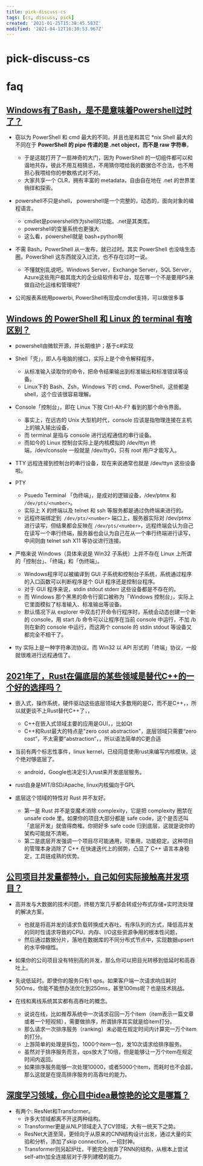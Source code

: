```yaml
---
title: pick-discuss-cs
tags: [cs, discuss, pick]
created: '2021-01-25T15:38:45.583Z'
modified: '2021-04-12T16:30:53.967Z'
---
```


# pick-discuss-cs

# faq

## 

## 

## 

## 

## 

## 

## [Windows有了Bash，是不是意味着Powershell过时了？](https://www.zhihu.com/question/41972152/answers/updated)

- 窃以为 PowerShell 和 cmd 最大的不同，并且也是和其它 *nix Shell 最大的不同在于 **PowerShell 的 pipe 传递的是 .net object，而不是 raw 字符串**，
  - 于是这就打开了一扇神奇的大门，因为 PowerShell 的一切组件都可以和谐地共存，彼此不用互相猜忌，不用猜你喂给我的数据合不合法，也不用担心我喂给你的参数格式对不对。
  - 大家共享一个 CLR，拥有丰富的 metadata，自由自在地在 .net 的世界里徜徉和探索。

- powershell不只是shell， powershell是一个完整的，动态的，面向对象的编程语言。
  - cmdlet是powershell作为shell的功能。.net是其类库。
  - powershell的变量系统也更强大
  - 这么看，powershell就是 bash+python啊 

- 不需 Bash，PowerShell 从一发布，就已过时。其实 PowerShell 也没啥生态圈，PowerShell 这东西就没入过流，也不存在过时一说。
  - 不懂就别乱说吧。Windows Server，Exchange Server，SQL Server，Azure这些用户极其庞大的企业级软件和平台，现在哪一个不是要用PS来做自动化运维和管理呢?

- 公司报表系统用powerbi, PowerShell有现成cmdlet支持，可以做很多事
## [Windows 的 PowerShell 和 Linux 的 terminal 有啥区别？](https://www.zhihu.com/question/26860370)

- powershell由微软开源，并长期维护；基于c#实现

- Shell「壳」，即人与电脑的接口，实际上是个命令解释程序，
  - 从标准输入读取你的命令，把命令结果输出到标准输出和标准错误等设备。
  - Linux下的 Bash、Zsh，Windows 下的 cmd、PowerShell，这些都是 shell，这个应该很容易理解。
- Console「控制台」，即在 Linux 下按 Ctrl-Alt-F? 看到的那个命令界面。
  - 事实上，在远古的 Unix 大型机时代，console 应该是指物理连接在主机上的输入输出设备，
  - 而 terminal 是指与 console 进行远程通信的串行设备。
  - 而如今的 Linux 控制台实际上是内核模拟的 /dev/ttyn 终端，/dev/console 一般就是 /dev/tty0，只有 root 用户才能写入。
- TTY 远程连接到控制台的串行设备，现在来说通常也就是 /dev/ttyn 这些设备啦。
- PTY
  - Psuedo Terminal 「伪终端」，是成对的逻辑设备，/dev/ptmx 和 `/dev/pts/<number>`。
  - 实际上 X 的终端以及 telnet 和 ssh 等服务都是通过伪终端来进行的。
  - 远程终端绑定到` /dev/pts/<number>` 端口上，服务器实际对 /dev/ptmx 进行读写，但结果都会反映在 `/dev/pts/<number>`，远程终端会认为自己在读写一个串行终端，服务器也会认为自己在从一个串行终端进行读写，中间则由 telnet ssh X11 等协议进行连接。

- 严格来说 Windows（具体来说是 Win32 子系统）上并不存在 Linux 上所谓的「控制台」、「终端」和「伪终端」。
  - Windows程序可以被编译到 GUI 子系统和控制台子系统，系统通过程序的入口函数可以判断程序是个 GUI 程序还是控制台程序。
  - 对于 GUI 程序来说，stdin stdout stderr 这些设备都是不存在的。
  - 而 Windows 那个黑黑的命令行窗口被称为「Windows 控制台」，实际上它里面模拟了标准输入、标准输出等设备。
  - 默认情况下从 explorer 中双击打开命令行程序时，系统会动态创建一个新的 console，用 start /b 命令可以让程序在当前 console 中运行，不加 /b 则在新的 console 中运行，而这两个 console 的 stdin stdout 等设备又都完全不相干了。
- tty 实际上是一种字符串流协议。而 Win32 以 API 形式的「终端」协议，一般就很难进行远程通信了。


## [2021年了，Rust在偏底层的某些领域是替代C++的一个好的选择吗？](https://www.zhihu.com/question/451687128)

- 嵌入式，操作系统，硬件驱动这些底层领域大多数用的是C，而不是C++，，所以就更谈不上Rust替代C++了，，
  - C++在嵌入式领域主要的应用是GUI，，比如Qt 
  - C++和Rust最大的特点是"zero cost abstraction"，底层领域只需要“zero cost”，不太需要“abstraction”，，所以语法简单的C更合适

- 当前有两个标志性事件，linux kernel，已经同意使用rust来编写内核模块，这个绝对够底层了。
  - android，Google也决定引入rust来开发底层服务。
- rust自身是MIT/BSD/Apache, linux内核偏向于GPL

- 底层这个领域的特性对 Rust 并不友好。
  - 第一是 Rust 并不是变魔术消除 complexity，它是把 complexity 圈禁在 unsafe code 里。如果你的项目大部分都是 safe code，这个是否还叫「底层开发」就值得商榷。你把好多 safe code 归到底层，这就是说你的架构可能就不清晰。
  - 第二是底层开发强调一个项目尽可能通用，可重用，功能稳定。这种项目的管理本身消除了 C++ 在快速迭代上的弱势，凸显了 C++ 语言本身稳定，工具链成熟的优势。

## [公司项目并发量都特小，自己如何实际接触高并发项目？](https://www.zhihu.com/question/267113602)

- 高并发与大数据的技术问题，终极方案几乎都会转成分布式存储+实时流处理的解决方案，
  - 也就是将高并发的请求负载转换成大吞吐、有序队列的方式，降低高并发的同时性请求导致的CPU、内存、I/O这些资源争用的根本性问题，
  - 然后通过数据分片，落地在数据库的不同分布式节点中，实现数据upsert的水平伸缩性。

- 如果你的公司项目没有特别高的并发，那么你可以把目光转移到低延时和高吞吐上。
- 先说低延时。即使你的服务只有1 qps。如果客户端一次请求响应耗时500ms，你能不能想办法优化到250ms，甚至100ms呢？也是技术挑战。
- 在线和离线系统其实都有高吞吐的概念。
  - 说说在线，比如推荐系统中一次请求召回一万个item（item表示一篇文章或者一个短视频），需要做排序，所谓排序其实就是给item打分。
  - 那么请求一次排序服务（ranking）未必能在规定时间内计算完一万个item的打分。
  - 上游简单的处理是拆包，1000个item一包，发10次请求给排序服务。
  - 虽然对于排序服务而言，qps放大了10倍，但是能够让一万个item在规定时间内返回。
  - 如果排序服务能够一次处理10000，或者5000个item，而耗时也不会超，那么这就是在提高排序服务的高吞吐的能力。

## [深度学习领域，你心目中idea最惊艳的论文是哪篇？](https://www.zhihu.com/question/440729199)

- 有两个: ResNet和Transformer。
  - 许多大领域都离不开这两种结构。
  - Transformer更是从NLP领域走入了CV领域，大有一统天下之势。
  - ResNet大道至简，更倾向于从原来的CNN结构设计出发，通过大量的实验和分析，添加了skip connection，一招封神。
  - Transformer则另起炉灶，干脆完全抛弃了RNN的结构，从根本上尝试self-attn加全连接层对于序列建模的能力。
